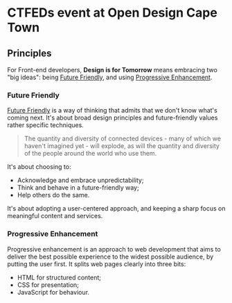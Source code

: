 <!-- ---
layout: default
title: Principles / CTFEDs event at Open Design Cape Town
--- -->

# CTFEDs event at Open Design Cape Town

## Principles

For Front-end developers, **Design is for Tomorrow** means embracing two "big ideas": being [Future Friendly](#future-friendly), and using [Progressive Enhancement](#progressive-enhancement).

### Future Friendly

[Future Friendly](http://futurefriendlyweb.com/) is a way of thinking that admits that we don't know what's coming next. It's about broad design principles and future-friendly values rather specific techniques.

> The quantity and diversity of connected devices - many of which we haven't imagined yet - will explode, as will the quantity and diversity of the people around the world who use them.

It's about choosing to:

* Acknowledge and embrace unpredictability;
* Think and behave in a future-friendly way;
* Help others do the same.

 It's about adopting a user-centered approach, and keeping a sharp focus on meaningful content and services.


### Progressive Enhancement

Progressive enhancement is an approach to web development that aims to deliver the best possible experience to the widest possible audience, by putting the user first. It splits web pages clearly into three bits:

* HTML for structured content;
* CSS for presentation;
* JavaScript for behaviour.